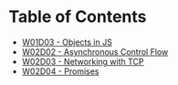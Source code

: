 # Table of Contents

* [W01D03 - Objects in JS](/w01d03/)
* [W02D02 - Asynchronous Control Flow](/w02d02/)
* [W02D03 - Networking with TCP](/w02d03/)
* [W02D04 - Promises](/w02d04/)
